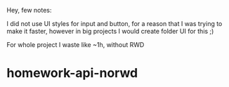 Hey, few notes: 

I did not use UI styles for input and button, for a reason that I was trying to make it faster, however in big projects
I would create folder UI for this ;) 


For whole project I waste like ~1h, without RWD
# homework-api-norwd
